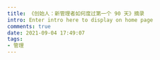 ```yaml
---
title: 《创始人：新管理者如何度过第一个 90 天》摘录
intro: Enter intro here to display on home page
comments: true
date: 2021-09-04 17:49:07
tags:
- 管理
---
```


